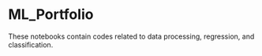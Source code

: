 # ML_Portfolio
These notebooks contain codes related to data processing, regression, and classification.
